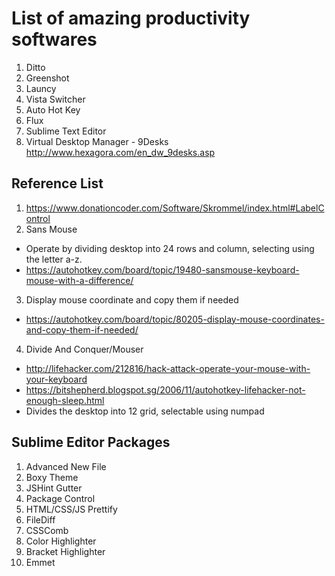 # List of amazing productivity softwares
1. Ditto
2. Greenshot
3. Launcy
4. Vista Switcher
5. Auto Hot Key
6. Flux
7. Sublime Text Editor
8. Virtual Desktop Manager - 9Desks http://www.hexagora.com/en_dw_9desks.asp

## Reference List
1. https://www.donationcoder.com/Software/Skrommel/index.html#LabelControl
2. Sans Mouse 
- Operate by dividing desktop into 24 rows and column, selecting using the letter a-z. 
- https://autohotkey.com/board/topic/19480-sansmouse-keyboard-mouse-with-a-difference/
3. Display mouse coordinate and copy them if needed
- https://autohotkey.com/board/topic/80205-display-mouse-coordinates-and-copy-them-if-needed/
4. Divide And Conquer/Mouser
- http://lifehacker.com/212816/hack-attack-operate-your-mouse-with-your-keyboard
- https://bitshepherd.blogspot.sg/2006/11/autohotkey-lifehacker-not-enough-sleep.html
- Divides the desktop into 12 grid, selectable using numpad 

## Sublime Editor Packages
1. Advanced New File
2. Boxy Theme
3. JSHint Gutter
4. Package Control
5. HTML/CSS/JS Prettify
6. FileDiff
7. CSSComb
8. Color Highlighter
9. Bracket Highlighter
10. Emmet